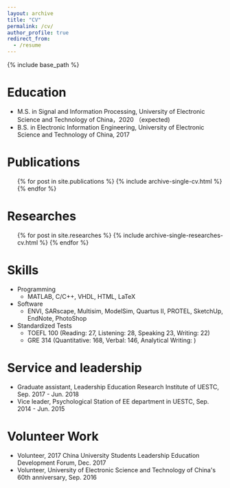 ```yaml
---
layout: archive
title: "CV"
permalink: /cv/
author_profile: true
redirect_from:
  - /resume
---
```


{% include base_path %}

Education
======
* M.S. in Signal and Information Processing, University of Electronic Science and Technology of China，2020 （expected)
* B.S. in Electronic Information Engineering, University of Electronic Science and Technology of China, 2017

Publications
======
  <ul>{% for post in site.publications %}
    {% include archive-single-cv.html %}
  {% endfor %}</ul>

Researches
======
  <ul>{% for post in site.researches %}
    {% include archive-single-researches-cv.html %}
  {% endfor %}</ul>

Skills
======
* Programming
  * MATLAB, C/C++, VHDL, HTML, LaTeX
* Software
  * ENVI, SARscape, Multisim, ModelSim, Quartus II, PROTEL, SketchUp, EndNote, PhotoShop
* Standardized Tests
  * TOEFL 100 (Reading: 27, Listening: 28, Speaking 23, Writing: 22)
  * GRE 314 (Quantitative: 168, Verbal: 146, Analytical Writing: )

Service and leadership
======
* Graduate assistant, Leadership Education Research Institute of UESTC, Sep. 2017 - Jun. 2018
* Vice leader, Psychological Station of EE department in UESTC, Sep. 2014 - Jun. 2015

Volunteer Work
======
* Volunteer, 2017 China University Students Leadership Education Development Forum, Dec. 2017
* Volunteer, University of Electronic Science and Technology of China's 60th anniversary, Sep. 2016